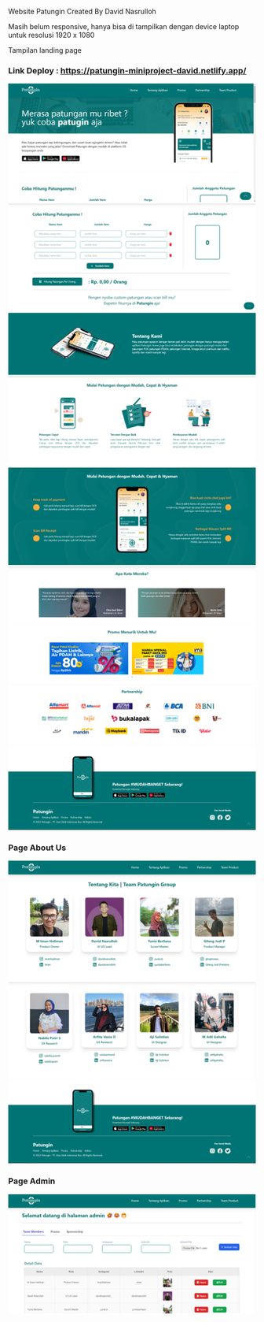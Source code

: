 Website Patungin
Created By David Nasrulloh

Masih belum responsive, hanya bisa di tampilkan dengan device laptop untuk resolusi 1920 x 1080

Tampilan landing page

### Link Deploy : https://patungin-miniproject-david.netlify.app/

![file1](./img-patungin/header.png)
![file2](./img-patungin/hitungpatungan.png)
![file3](./img-patungin/tentangkami.png)
![file4](./img-patungin/fiturpatungan.png)
![file5](./img-patungin/kelebihanpatungin.png)
![file6](./img-patungin/apakatamereka.png)
![file7](./img-patungin/promo.png)
![file8](./img-patungin/partnership.png)
![file9](./img-patungin/footer.png)

### Page About Us

![file10](./img-patungin/teampatungin.png)
![file11](./img-patungin/teampatungin2.png)
![file12](./img-patungin/footer.png)

### Page Admin

![file13](./img-patungin/admin.png)
